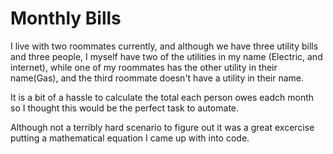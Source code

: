 # Monthly Bills

I live with two roommates currently, and although we have three utility bills and three people, I myself have two of the utilities in my name (Electric, and internet), while one of my roommates has the other utility in their name(Gas), and the third roommate doesn't have a utility in their name.

It is a bit of a hassle to calculate the total each person owes eadch month so I thought this would be the perfect task to automate.

Although not a terribly hard scenario to figure out it was a great excercise putting a mathematical equation I came up with into code. 